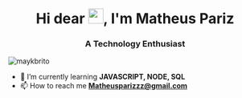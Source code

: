 <h1 align="center">Hi dear <img src="https://raw.githubusercontent.com/kaueMarques/kaueMarques/master/hi.gif" width="30px">, I'm Matheus Pariz</h1>
<h3 align="center">A Technology Enthusiast</h3>
<p align="left"> <img src="https://komarev.com/ghpvc/?username=maykbrito" alt="maykbrito" /> </p>

- 🌱 I’m currently learning **JAVASCRIPT, NODE, SQL** 
- 📫 How to reach me **Matheusparizzz@gmail.com**
